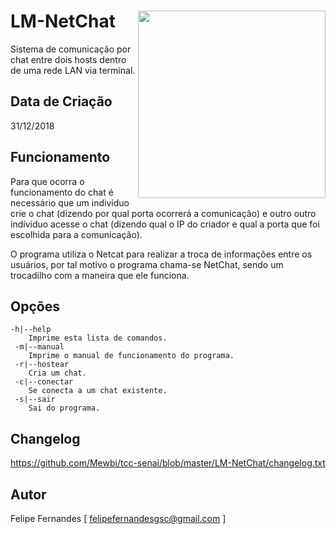 # LM-NetChat <img src='https://i.imgur.com/NNfTFYP.png' align='right' height='300'>
Sistema de comunicação por chat entre dois hosts dentro de uma rede LAN via terminal.

## Data de Criação
31/12/2018

## Funcionamento
Para que ocorra o funcionamento do chat é necessário que um indivíduo crie o chat (dizendo 
por qual porta ocorrerá a comunicação) e outro outro indíviduo acesse o chat (dizendo qual 
o IP do criador e qual a porta que foi escolhida para a comunicação).
   
O programa utiliza o Netcat para realizar a troca de informações entre os usuários, por tal 
motivo o programa chama-se NetChat, sendo um trocadilho com a maneira que ele funciona.

## Opções
```
-h|--help
    Imprime esta lista de comandos.
 -m|--manual
    Imprime o manual de funcionamento do programa.
 -r|--hostear
    Cria um chat.
 -c|--conectar
    Se conecta a um chat existente.
 -s|--sair
    Sai do programa.
```

## Changelog
https://github.com/Mewbi/tcc-senai/blob/master/LM-NetChat/changelog.txt

## Autor
Felipe Fernandes [ felipefernandesgsc@gmail.com ]



